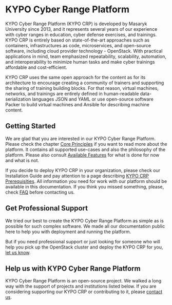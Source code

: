 # KYPO Cyber Range Platform

KYPO Cyber Range Platform (KYPO CRP) is developed by Masaryk University since 2013, and it represents several years of our experience with cyber ranges in education, cyber defense exercises, and trainings. KYPO CRP is entirely based on state-of-the-art approaches such as containers, infrastructures as code, microservices, and open-source software, including cloud provider technology - OpenStack. With practical applications in mind, team emphasized repeatability, scalability, automation, and interoperability to minimize human tasks and make cyber trainings affordable and cost-efficient.

KYPO CRP uses the same open approach for the content as for its architecture to encourage creating a community of trainers and supporting the sharing of training building blocks. For that reason, virtual machines, networks, and trainings are entirely defined in human-readable data-serialization languages JSON and YAML or use open-source software Packer to build virtual machines and Ansible for describing machine content.

## Getting Started

We are glad that you are interested in our KYPO Cyber Range Platform. Please check the chapter [Core Principles](core-principles.md) if you want to read more about the platform. It contains all supported use-cases and also the philosophy of the platform. Please also consult [Available Features](available-features.md) for what is done for now and what is not.

If you decide to deploy KYPO CRP in your organization, please check our Installation Guide and pay attention to a page describing [KYPO CRP Prerequisities](installation-guide/kypo-platform-prerequisites.md). All information you need for work with our platform should be available in this documentation. If you think you missed something, please, check [FAQ](faq.md) before contacting us.

## Get Professional Support

We tried our best to create the KYPO Cyber Range Platform as simple as is possible for such complex software. We made all our documentation public here to help you with deployment and running the platform.

But if you need professional support or just looking for someone who will help you pick up the OpenStack cluster and deploy the KYPO CRP for you, [let us know](https://www.crp.kypo.muni.cz).

## Help us with KYPO Cyber Range Platform

KYPO Cyber Range Platform is an open-source project. We walked a long way with the support of projects and institutions listed below. If you are considering supporting our KYPO CRP or contributing to it, please [contact us](https://www.crp.kypo.muni.cz).
